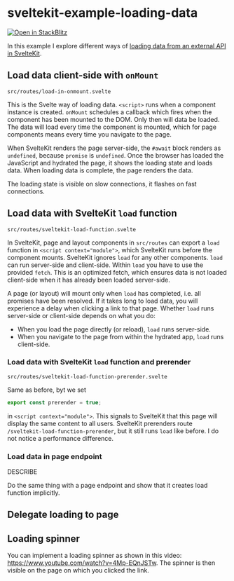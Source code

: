 # sveltekit-example-loading-data

[![Open in StackBlitz](https://developer.stackblitz.com/img/open_in_stackblitz.svg)](https://stackblitz.com/github/maiertech/sveltekit-example-loading-data?file=src/routes/index.svelte)

In this example I explore different ways of [loading data from an external API in SvelteKit](https://kit.svelte.dev/docs/loading).

## Load data client-side with `onMount`

`src/routes/load-in-onmount.svelte`

This is the Svelte way of loading data. `<script>` runs when a component instance is created. `onMount` schedules a callback which fires when the component has been mounted to the DOM. Only then will data be loaded. The data will load every time the component is mounted, which for page components means every time you navigate to the page.

When SvelteKit renders the page server-side, the `#await` block renders as `undefined`, because `promise` is `undefined`. Once the browser has loaded the JavaScript and hydrated the page, it shows the loading state and loads data. When loading data is complete, the page renders the data.

The loading state is visible on slow connections, it flashes on fast connections.

## Load data with SvelteKit `load` function

`src/routes/sveltekit-load-function.svelte`

In SvelteKit, page and layout components in `src/routes` can export a `load` function in `<script context="module">`, which SvelteKit runs before the component mounts. SvelteKit ignores `load` for any other components. `load` can run server-side and client-side. Within `load` you have to use the provided `fetch`. This is an optimized fetch, which ensures data is not loaded client-side when it has already been loaded server-side.

A page (or layout) will mount only when `load` has completed, i.e. all promises have been resolved. If it takes long to load data, you will experience a delay when clicking a link to that page. Whether `load` runs server-side or client-side depends on what you do:

- When you load the page directly (or reload), `load` runs server-side.
- When you navigate to the page from within the hydrated app, `load` runs client-side.

### Load data with SvelteKit `load` function and prerender

`src/routes/sveltekit-load-function-prerender.svelte`

Same as before, byt we set

```js
export const prerender = true;
```

in `<script context="module">`. This signals to SvelteKit that this page will display the same content to all users. SvelteKit prerenders route `/sveltekit-load-function-prerender`, but it still runs `load` like before. I do not notice a performance difference.

### Load data in page endpoint

DESCRIBE

Do the same thing with a page endpoint and show that it creates load function implicitly.

## Delegate loading to page

## Loading spinner

You can implement a loading spinner as shown in this video: https://www.youtube.com/watch?v=4Mp-EQnJSTw. The spinner is then visible on the page on which you clicked the link.
